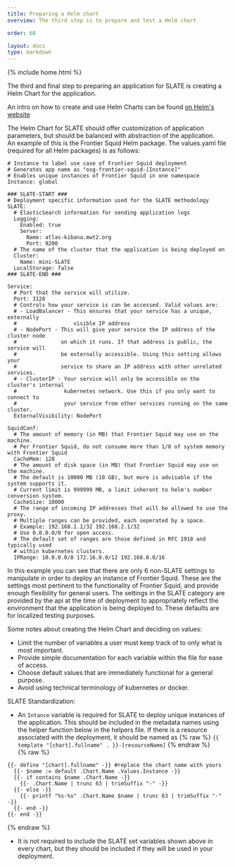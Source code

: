 ```yaml
---
title: Preparing a Helm chart
overview: The third step is to prepare and test a Helm chart

order: 60

layout: docs
type: markdown
---
```

{% include home.html %}

The third and final step to preparing an application for SLATE is creating a Helm Chart for the application.

An intro on how to create and use Helm Charts can be found [on Helm's website](https://docs.helm.sh/developing_charts/)

The Helm Chart for SLATE should offer customization of application parameters, but should be balanced with abstraction of the application.  
An example of this is the Frontier Squid Helm package. The values.yaml file (required for all Helm packages) is as follows:  
```
# Instance to label use case of Frontier Squid deployment
# Generates app name as "osg-frontier-squid-[Instance]"
# Enables unique instances of Frontier Squid in one namespace
Instance: global

### SLATE-START ###
# Deployment specific information used for the SLATE methodology
SLATE:
  # ElasticSearch information for sending application logs
  Logging:
    Enabled: true
    Server:
      Name: atlas-kibana.mwt2.org
      Port: 9200
  # The name of the cluster that the application is being deployed on
  Cluster:
    Name: mini-SLATE
  LocalStorage: false
### SLATE-END ###

Service:
  # Port that the service will utilize.
  Port: 3128
  # Controls how your service is can be accessed. Valid values are:
  # - LoadBalancer - This ensures that your service has a unique, externally
  #                  visible IP address
  # - NodePort - This will give your service the IP address of the cluster node 
  #              on which it runs. If that address is public, the service will 
  #              be externally accessible. Using this setting allows your 
  #              service to share an IP address with other unrelated services. 
  # - ClusterIP - Your service will only be accessible on the cluster's internal 
  #               kubernetes network. Use this if you only want to connect to 
  #               your service from other services running on the same cluster. 
  ExternalVisibility: NodePort

SquidConf:
  # The amount of memory (in MB) that Frontier Squid may use on the machine.
  # Per Frontier Squid, do not consume more than 1/8 of system memory with Frontier Squid
  CacheMem: 128
  # The amount of disk space (in MB) that Frontier Squid may use on the machine.
  # The default is 10000 MB (10 GB), but more is advisable if the system supports it.
  # Current limit is 999999 MB, a limit inherent to helm's number conversion system.
  CacheSize: 10000
  # The range of incoming IP addresses that will be allowed to use the proxy.
  # Multiple ranges can be provided, each seperated by a space.
  # Example: 192.168.1.1/32 192.168.2.1/32
  # Use 0.0.0.0/0 for open access.
  # The default set of ranges are those defined in RFC 1918 and typically used 
  # within kubernetes clusters. 
  IPRange: 10.0.0.0/8 172.16.0.0/12 192.168.0.0/16
```  
In this example you can see that there are only 6 non-SLATE settings to manipulate in order to deploy an instance of Frontier Squid. These are the settings most pertinent to the functionality of Frontier Squid, and provide enough flexibility for general users. The settings in the SLATE category are provided by the api at the time of deployment to appropriately reflect the environment that the application is being deployed to. These defaults are for localized testing purposes.

Some notes about creating the Helm Chart and deciding on values:
* Limit the number of variables a user must keep track of to only what is most important.
* Provide simple documentation for each variable within the file for ease of access.
* Choose default values that are immediately functional for a general purpose.
* Avoid using technical terminology of kubernetes or docker.

SLATE Standardization:
* An `Intance` variable is required for SLATE to deploy unique instances of the application. This should be included in the metadata names using the helper function below in the helpers file. If there is a resource associated with the deployment, it should be named as {% raw %} `{{ template "[chart].fullname" . }}-[resourceName]` {% endraw %}  
{% raw %}
```
{{- define "[chart].fullname" -}} #replace the chart name with yours
  {{- $name := default .Chart.Name .Values.Instance -}}
  {{- if contains $name .Chart.Name -}}
    {{- .Chart.Name | trunc 63 | trimSuffix "-" -}}
  {{- else -}}
    {{- printf "%s-%s" .Chart.Name $name | trunc 63 | trimSuffix "-" -}}
  {{- end -}}
{{- end -}}
```
{% endraw %}
* It is not required to include the SLATE set variables shown above in every chart, but they should be included if they will be used in your deployment.
